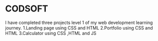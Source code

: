 # CODSOFT
I have completed  three projects  level 1 of my web development learning journey.
1.Landing page using CSS and HTML
2.Portfolio using CSS and HTML
3.Calculator using CSS ,HTML and JS
